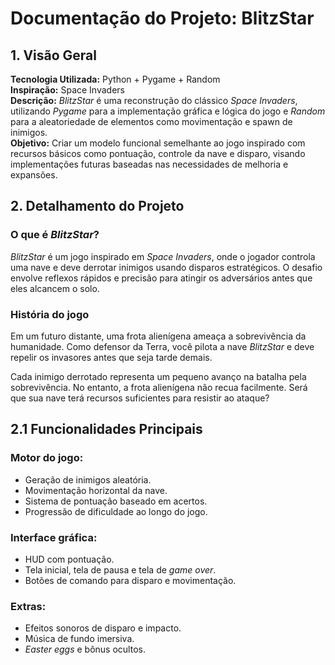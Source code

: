 # Documentação do Projeto: BlitzStar

## 1. Visão Geral
   **Tecnologia Utilizada:** Python + Pygame + Random  
   **Inspiração:** Space Invaders  
   **Descrição:** *BlitzStar* é uma reconstrução do clássico *Space Invaders*, utilizando *Pygame* para a implementação gráfica e lógica do jogo e *Random* para a aleatoriedade de elementos como movimentação e spawn de inimigos.  
   **Objetivo:** Criar um modelo funcional semelhante ao jogo inspirado com recursos básicos como pontuação, controle da nave e disparo, visando implementações futuras baseadas nas necessidades de melhoria e expansões.
   
## 2. Detalhamento do Projeto

### O que é *BlitzStar*?
*BlitzStar* é um jogo inspirado em *Space Invaders*, onde o jogador controla uma nave e deve derrotar inimigos usando disparos estratégicos. O desafio envolve reflexos rápidos e precisão para atingir os adversários antes que eles alcancem o solo.

### História do jogo
Em um futuro distante, uma frota alienígena ameaça a sobrevivência da humanidade. Como defensor da Terra, você pilota a nave *BlitzStar* e deve repelir os invasores antes que seja tarde demais.

Cada inimigo derrotado representa um pequeno avanço na batalha pela sobrevivência. No entanto, a frota alienígena não recua facilmente. Será que sua nave terá recursos suficientes para resistir ao ataque?

## 2.1 Funcionalidades Principais

### Motor do jogo:
- Geração de inimigos aleatória.
- Movimentação horizontal da nave.
- Sistema de pontuação baseado em acertos.
- Progressão de dificuldade ao longo do jogo.

### Interface gráfica:
- HUD com pontuação.
- Tela inicial, tela de pausa e tela de *game over*.
- Botões de comando para disparo e movimentação.

### Extras:
- Efeitos sonoros de disparo e impacto.
- Música de fundo imersiva.
- *Easter eggs* e bônus ocultos.
